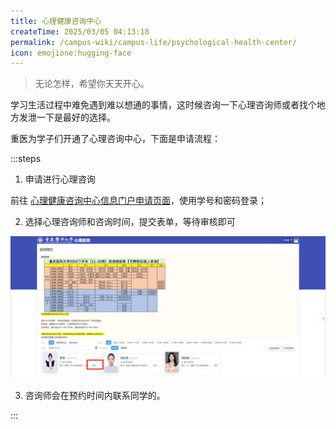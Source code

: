 ```yaml
---
title: 心理健康咨询中心
createTime: 2025/03/05 04:13:18
permalink: /campus-wiki/campus-life/psychological-health-center/
icon: emojione:hugging-face
---
```


> 无论怎样，希望你天天开心。

学习生活过程中难免遇到难以想通的事情，这时候咨询一下心理咨询师或者找个地方发泄一下是最好的选择。

重医为学子们开通了心理咨询中心，下面是申请流程：

:::steps
1. 申请进行心理咨询

前往 [心理健康咨询中心信息门户申请页面](https://xgxt.cqmu.edu.cn/xsfw/sys/xlzxapp/*default/index.do#/mh_reservation_xs)，使用学号和密码登录；

2. 选择心理咨询师和咨询时间，提交表单，等待审核即可

![2025-03-05_04-19-37.png](/src/2025-03-05_04-19-37.png)

3. 咨询师会在预约时间内联系同学的。

:::
